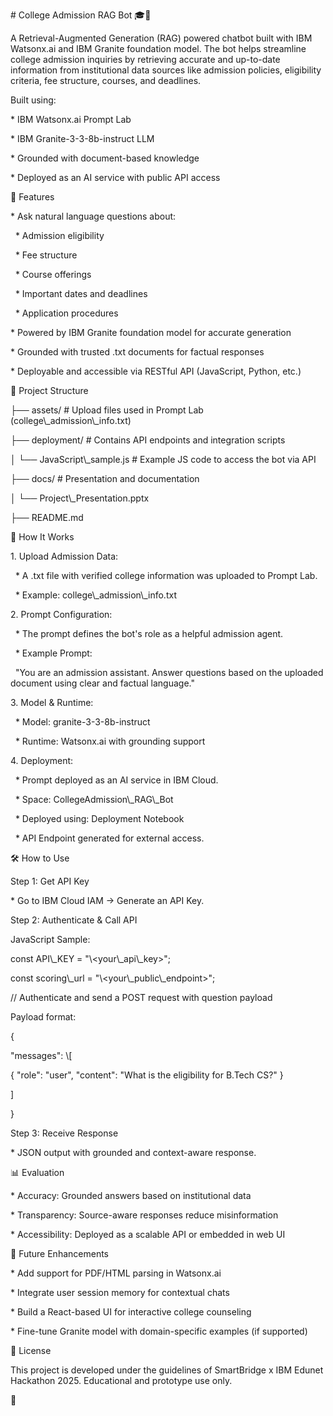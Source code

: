 \# College Admission RAG Bot 🎓🤖



A Retrieval-Augmented Generation (RAG) powered chatbot built with IBM Watsonx.ai and IBM Granite foundation model. The bot helps streamline college admission inquiries by retrieving accurate and up-to-date information from institutional data sources like admission policies, eligibility criteria, fee structure, courses, and deadlines.



Built using:



\* IBM Watsonx.ai Prompt Lab

\* IBM Granite-3-3-8b-instruct LLM

\* Grounded with document-based knowledge

\* Deployed as an AI service with public API access



📌 Features



\* Ask natural language questions about:



&nbsp; \* Admission eligibility

&nbsp; \* Fee structure

&nbsp; \* Course offerings

&nbsp; \* Important dates and deadlines

&nbsp; \* Application procedures



\* Powered by IBM Granite foundation model for accurate generation



\* Grounded with trusted .txt documents for factual responses



\* Deployable and accessible via RESTful API (JavaScript, Python, etc.)



📂 Project Structure



├── assets/                   # Upload files used in Prompt Lab (college\\\_admission\\\_info.txt)

├── deployment/               # Contains API endpoints and integration scripts

│   └── JavaScript\\\_sample.js  # Example JS code to access the bot via API

├── docs/                     # Presentation and documentation

│   └── Project\\\_Presentation.pptx

├── README.md



🚀 How It Works



1\. Upload Admission Data:



&nbsp;  \* A .txt file with verified college information was uploaded to Prompt Lab.

&nbsp;  \* Example: college\\\_admission\\\_info.txt



2\. Prompt Configuration:



&nbsp;  \* The prompt defines the bot's role as a helpful admission agent.

&nbsp;  \* Example Prompt:

&nbsp;    "You are an admission assistant. Answer questions based on the uploaded document using clear and factual language."



3\. Model \& Runtime:



&nbsp;  \* Model: granite-3-3-8b-instruct

&nbsp;  \* Runtime: Watsonx.ai with grounding support



4\. Deployment:



&nbsp;  \* Prompt deployed as an AI service in IBM Cloud.

&nbsp;  \* Space: CollegeAdmission\\\_RAG\\\_Bot

&nbsp;  \* Deployed using: Deployment Notebook

&nbsp;  \* API Endpoint generated for external access.



🛠️ How to Use



Step 1: Get API Key



\* Go to IBM Cloud IAM → Generate an API Key.



Step 2: Authenticate \& Call API



JavaScript Sample:

const API\\\_KEY = "\\<your\\\_api\\\_key>";

const scoring\\\_url = "\\<your\\\_public\\\_endpoint>";

// Authenticate and send a POST request with question payload



Payload format:

{

"messages": \\\[

{ "role": "user", "content": "What is the eligibility for B.Tech CS?" }

]

}



Step 3: Receive Response



\* JSON output with grounded and context-aware response.



📊 Evaluation



\* Accuracy: Grounded answers based on institutional data

\* Transparency: Source-aware responses reduce misinformation

\* Accessibility: Deployed as a scalable API or embedded in web UI



🧠 Future Enhancements



\* Add support for PDF/HTML parsing in Watsonx.ai

\* Integrate user session memory for contextual chats

\* Build a React-based UI for interactive college counseling

\* Fine-tune Granite model with domain-specific examples (if supported)



📄 License



This project is developed under the guidelines of SmartBridge x IBM Edunet Hackathon 2025. Educational and prototype use only.



🙌

